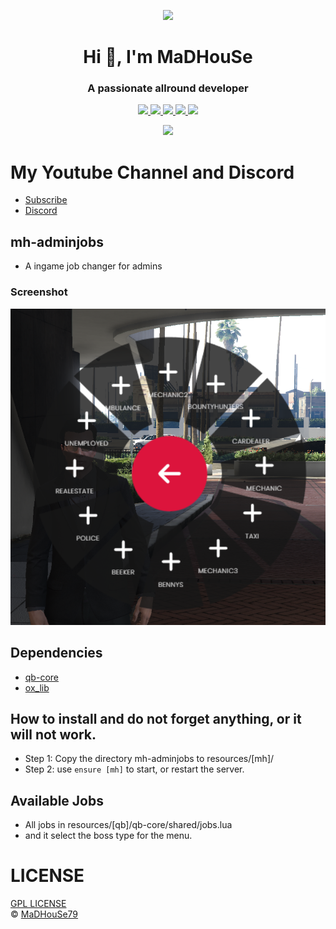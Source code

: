 <p align="center">
    <img width="140" src="https://icons.iconarchive.com/icons/iconarchive/red-orb-alphabet/128/Letter-M-icon.png" />  
    <h1 align="center">Hi 👋, I'm MaDHouSe</h1>
    <h3 align="center">A passionate allround developer </h3>    
</p>

<p align="center">
  <a href="https://github.com/MaDHouSe79/mh-adminjobs/issues">
    <img src="https://img.shields.io/github/issues/MaDHouSe79/mh-adminjobs"/> 
  </a>
  <a href="https://github.com/MaDHouSe79/mh-adminjobs/watchers">
    <img src="https://img.shields.io/github/watchers/MaDHouSe79/mh-adminjobs"/> 
  </a> 
  <a href="https://github.com/MaDHouSe79/mh-adminjobs/network/members">
    <img src="https://img.shields.io/github/forks/MaDHouSe79/mh-adminjobs"/> 
  </a>  
  <a href="https://github.com/MaDHouSe79/mh-adminjobs/stargazers">
    <img src="https://img.shields.io/github/stars/MaDHouSe79/mh-adminjobs?color=white"/> 
  </a>
  <a href="https://github.com/MaDHouSe79/mh-adminjobs/blob/main/LICENSE">
    <img src="https://img.shields.io/github/license/MaDHouSe79/mh-adminjobs?color=black"/> 
  </a>      
</p>

<p align="center">
  <img alig src="https://github-profile-trophy.vercel.app/?username=MaDHouSe79&margin-w=15&column=6" />
</p>

# My Youtube Channel and Discord
- [Subscribe](https://www.youtube.com/c/@MaDHouSe79) 
- [Discord](https://discord.gg/vJ9EukCmJQ)

## mh-adminjobs 
- A ingame job changer for admins

### Screenshot
![foto](https://github.com/MaDHouSe79/mh-adminjobs/blob/main/screenshot/1.png)

## Dependencies
- [qb-core](https://github.com/qbcore-framework/qb-core)
- [ox_lib](https://github.com/overextended/ox_lib/releases/)
  
## How to install and do not forget anything, or it will not work.
- Step 1: Copy the directory mh-adminjobs to resources/[mh]/
- Step 2: use `ensure [mh]` to start, or restart the server.


## Available Jobs 
- All jobs in resources/[qb]/qb-core/shared/jobs.lua 
- and it select the boss type for the menu.

# LICENSE
[GPL LICENSE](./LICENSE)<br />
&copy; [MaDHouSe79](https://www.youtube.com/@MaDHouSe79)
